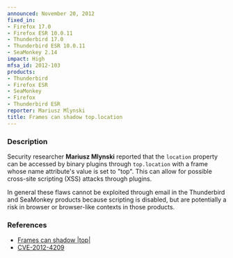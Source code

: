 ```yaml
---
announced: November 20, 2012
fixed_in:
- Firefox 17.0
- Firefox ESR 10.0.11
- Thunderbird 17.0
- Thunderbird ESR 10.0.11
- SeaMonkey 2.14
impact: High
mfsa_id: 2012-103
products:
- Thunderbird
- Firefox ESR
- SeaMonkey
- Firefox
- Thunderbird ESR
reporter: Mariusz Mlynski
title: Frames can shadow top.location
---
```


<h3>Description</h3>

<p>Security researcher <strong>Mariusz Mlynski</strong> reported that the <code>location</code> property can be accessed by binary plugins through <code>top.location</code> with a frame whose name attribute's value is set to "top". This can allow for possible cross-site scripting (XSS) attacks through plugins. 
</p>

<p class="note">In general these flaws cannot be exploited through email in the
Thunderbird and SeaMonkey products because scripting is disabled, but are
potentially a risk in browser or browser-like contexts in those products.</p>


<h3>References</h3>

<ul>
  <li><a href="https://bugzilla.mozilla.org/show_bug.cgi?id=792405">
      Frames can shadow |top|</a></li>
  <li><a href="http://cve.mitre.org/cgi-bin/cvename.cgi?name=CVE-2012-4209" class="ex-ref">CVE-2012-4209</a></li>
</ul>



